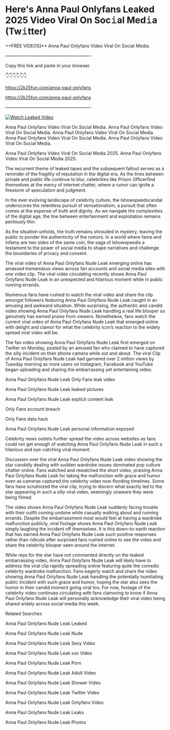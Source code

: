 # Here's Anna Paul Onlyfans Leaked 2025 Video Viral On Soc𝚒al Med𝚒a (Tw𝚒tter)

++FREE VIDEOS]** Anna Paul Onlyfans Video Viral On Social Media.

———————————————————-

Copy this link and paste in your browser.

👇👇👇👇👇👇

https://2k25fun.com/anna-paul-onlyfans

https://2k25fun.com/anna-paul-onlyfans

———————————————————-

[![Watch Leaked Video](https://miro.medium.com/v2/resize:fit:828/format:webp/1*cilzJN44JGOrTw9NJCrNHA.gif "Watch Leaked Video")](https://2k25fun.com/anna-paul-onlyfans)

Anna Paul Onlyfans Video Viral On Social Media. Anna Paul Onlyfans Video Viral On Social Media. Anna Paul Onlyfans Video Viral On Social Media. Anna Paul Onlyfans Video Viral On Social Media. Anna Paul Onlyfans Video Viral On Social Media.

Anna Paul Onlyfans Video Viral On Social Media 2025. Anna Paul Onlyfans Video Viral On Social Media 2025.

The recurrent theme of leaked tapes and the subsequent fallout serves as a reminder of the fragility of reputation in the digital era. As the lines between private and public life continue to blur, celebrities like Prison Officerfind themselves at the mercy of internet chatter, where a rumor can ignite a firestorm of speculation and judgment.

In the ever evolving landscape of celebrity culture, the Ishowspeedscandal underscores the relentless pursuit of sensationalism, a pursuit that often comes at the expense of truth and dignity. As we navigate the complexities of the digital age, the line between entertainment and exploitation remains perilously thin.

As the situation unfolds, the truth remains shrouded in mystery, leaving the public to ponder the authenticity of the rumors. In a world where fame and infamy are two sides of the same coin, the saga of Ishowspeedis a testament to the power of social media to shape narratives and challenge the boundaries of privacy and consent.

The viral video of Anna Paul Onlyfans Nude Leak emerging online has amassed tremendous views across fan accounts and social media sites with one video clip. The viral video circulating recently shows Anna Paul Onlyfans Nude Leak in an unexpected and hilarious moment while in public running errands.

Numerous fans have rushed to watch the viral video and share the clip amongst followers featuring Anna Paul Onlyfans Nude Leak caught in an amusing and awkward situation. While surprising, the authentic and candid video showing Anna Paul Onlyfans Nude Leak handling a real life blooper so genuinely has earned praise from viewers. Nonetheless, fans watch the current viral video of Anna Paul Onlyfans Nude Leak that emerged online with delight and clamor for what the celebrity icon’s reaction to the widely spread viral video will be.

The fan video showing Anna Paul Onlyfans Nude Leak first emerged on Twitter on Monday, posted by an amused fan who claimed to have captured the silly incident on their phone camera while out and about. The viral Clip of Anna Paul Onlyfans Nude Leak had garnered over 2 million views by Tuesday morning as more users on Instagram, Facebook and YouTube began uploading and sharing the embarrassing yet entertaining video.

Anna Paul Onlyfans Nude Leak Only Fans leak video

Anna Paul Onlyfans Nude Leak leaked pictures

Anna Paul Onlyfans Nude Leak explicit content leak

Only Fans account breach

Only Fans data hack

Anna Paul Onlyfans Nude Leak personal information exposed

Celebrity news outlets further spread the video across websites as fans could not get enough of watching Anna Paul Onlyfans Nude Leak in such a hilarious and eye-catching viral moment.

Discussion over the viral Anna Paul Onlyfans Nude Leak video showing the star candidly dealing with sudden wardrobe issues dominated pop culture chatter online. Fans watched and rewatched the short video, praising Anna Paul Onlyfans Nude Leak for taking the malfunction with grace and humor even as cameras captured the celebrity video now flooding timelines. Some fans have scrutinized the viral clip, trying to discern what exactly led to the star appearing in such a silly viral video, seemingly unaware they were being filmed.

The video shows Anna Paul Onlyfans Nude Leak suddenly facing trouble with their outfit coming undone while casually walking about and running errands. Despite the embarrassment most would feel at having a wardrobe malfunction publicly, viral footage shows Anna Paul Onlyfans Nude Leak simply laughing the incident off themselves. It is this down-to-earth reaction that has earned Anna Paul Onlyfans Nude Leak such positive responses rather than ridicule after surprised fans rushed online to see the video and share the celebrity blooper seen around the internet.

While reps for the star have not commented directly on the leaked embarrassing video, Anna Paul Onlyfans Nude Leak will likely have to address the viral clip rapidly spreading online featuring quite the comedic celebrity wardrobe malfunction. Fans eagerly watch and share the video showing Anna Paul Onlyfans Nude Leak handling the potentially humiliating public incident with such grace and humor, hoping the star also sees the humor in their candid moment going viral too. For now, footage of the celebrity video continues circulating with fans clamoring to know if Anna Paul Onlyfans Nude Leak will personally acknowledge their viral video being shared widely across social media this week.

Related Searches

Anna Paul Onlyfans Nude Leak Leaked

Anna Paul Onlyfans Nude Leak Nude

Anna Paul Onlyfans Nude Leak Sexy Video

Anna Paul Onlyfans Nude Leak xxx Video

Anna Paul Onlyfans Nude Leak Porn

Anna Paul Onlyfans Nude Leak Adult Video

Anna Paul Onlyfans Nude Leak Shower Video

Anna Paul Onlyfans Nude Leak Twitter Video

Anna Paul Onlyfans Nude Leak Onlyfans Video

Anna Paul Onlyfans Nude Leak Leaks

Anna Paul Onlyfans Nude Leak Photos